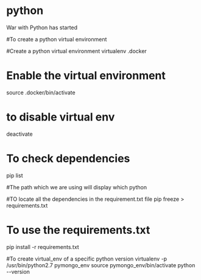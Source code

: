 # python
War with Python has started

#To create a python virtual environment

#Create a python virtual environment
virtualenv .docker
# Enable the virtual environment
source .docker/bin/activate

# to disable virtual env
deactivate

# To check dependencies
pip list

#The path which we are using will display
which python

#TO locate all the dependencies in the requirement.txt file
pip freeze > requirements.txt

# To use the requirements.txt
pip install -r requirements.txt

#To create virtual_env of a specific python version
virtualenv -p /usr/bin/python2.7 pymongo_env
source pymongo_env/bin/activate
python --version

